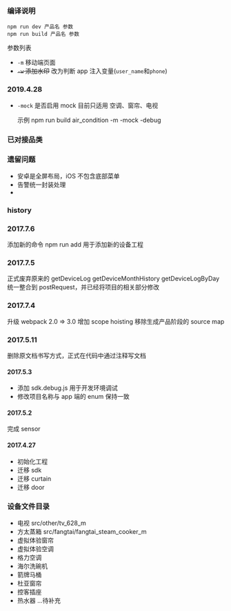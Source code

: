 ### 编译说明

```
npm run dev 产品名 参数
npm run build 产品名 参数
```

参数列表

- `-m` 移动端页面
- ~~`-w` 添加水印~~
  改为判断 app 注入变量(`user_name`和`phone`)

### 2019.4.28
- `-mock` 是否启用 mock 目前只适用 空调、窗帘、电视

  示例 npm run build air_condition -m -mock -debug

### 已对接品类

### 遗留问题

- 安卓是全屏布局，iOS 不包含底部菜单
- 告警统一封装处理
-

### history

### 2017.7.6

添加新的命令 npm run add <appName> 用于添加新的设备工程

### 2017.7.5

正式废弃原来的 getDeviceLog getDeviceMonthHistory getDeviceLogByDay
统一整合到 postRequest，并已经将项目的相关部分修改

### 2017.7.4

升级 webpack 2.0 => 3.0
增加 scope hoisting
移除生成产品阶段的 source map

### 2017.5.11

删除原文档书写方式，正式在代码中通过注释写文档

#### 2017.5.3

- 添加 sdk.debug.js 用于开发环境调试
- 修改项目名称与 app 端的 enum 保持一致

#### 2017.5.2

完成 sensor

#### 2017.4.27

- 初始化工程
- 迁移 sdk
- 迁移 curtain
- 迁移 door



### 设备文件目录
- 电视  src/other/tv_628_m
- 方太蒸箱 src/fangtai/fangtai_steam_cooker_m
- 虚拟体验窗帘
- 虚拟体验空调
- 格力空调
- 海尔洗碗机
- 箭牌马桶
- 杜亚窗帘
- 控客插座
- 热水器
...待补充

















